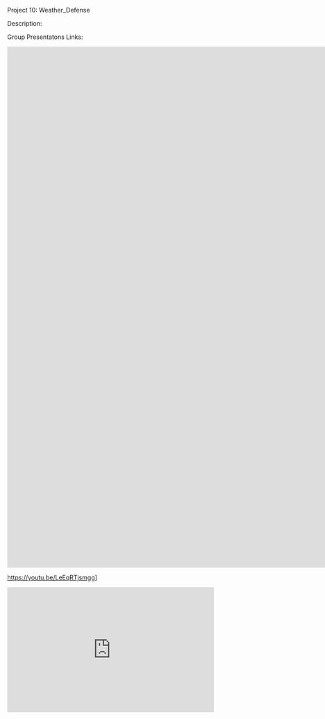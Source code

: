 Project 10: Weather_Defense

Description:

Group Presentatons Links:
<iframe src="https://player.vimeo.com/video/1036471053?title=0&amp;byline=0&amp;portrait=0&amp;badge=0&amp;autopause=0&amp;player_id=0&amp;app_id=58479" width="1920" height="1200" frameborder="0" allow="autoplay; fullscreen; picture-in-picture; clipboard-write" title="Group Project: Weather_Defense"></iframe>

https://youtu.be/LeEqRTjsmgg]



<iframe src="https://1drv.ms/p/c/689fa6cbd40d13b5/IQSEsxZLYgbBR62qBtNyTTRrAds0Eg6ZbaGytdneftNSz_w?wdAr=1.7777777777777777" width="476px" height="288px" frameborder="0">This is an embedded <a target="_blank" href="https://office.com">Microsoft Office</a> presentation, powered by <a target="_blank" href="https://office.com/webapps">Office</a>.</iframe>

